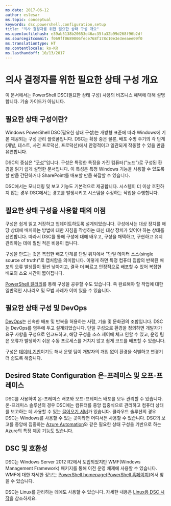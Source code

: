 ```yaml
---
ms.date: 2017-06-12
author: eslesar
ms.topic: conceptual
keywords: dsc,powershell,configuration,setup
title: "의사 결정자를 위한 필요한 상태 구성 개요"
ms.openlocfilehash: e39ab5138b20653e46ac35fa32b99d268f96b2df
ms.sourcegitcommit: f069ff0689006fece768f178c10e3e3eeaee09f0
ms.translationtype: HT
ms.contentlocale: ko-KR
ms.lasthandoff: 10/13/2017
---
```

# <a name="desired-state-configuration-overview-for-decision-makers"></a>의사 결정자를 위한 필요한 상태 구성 개요

이 문서에서는 PowerShell DSC(필요한 상태 구성) 사용의 비즈니스 혜택에 대해 설명합니다. 기술 가이드가 아닙니다.

## <a name="what-is-desired-state-configuration"></a>필요한 상태 구성이란?

Windows PowerShell DSC(필요한 상태 구성)는 개방형 표준에 따라 Windows에 기본 제공되는 구성 관리 플랫폼입니다. DSC는 확장 중은 물론, 배포 수명 주기의 각 단계(개발, 테스트, 사전 프로덕션, 프로덕션)에서 안정적이고 일관되게 작동할 수 있을 만큼 유연합니다. 

DSC의 중심은 "[구성](https://msdn.microsoft.com/en-us/powershell/dsc/configurations)"입니다.
구성은 특정한 특징을 가진 컴퓨터("노드")로 구성된 환경을 읽기 쉽게 설명한 문서입니다. 이 특성은 특정 Windows 기능을 사용할 수 있도록 할 만큼 간단하거나 SharePoint를 배포할 만큼 복잡할 수 있습니다. 

DSC에서는 모니터링 및 보고 기능도 기본적으로 제공합니다. 시스템이 더 이상 호환하지 않는 경우 DSC에서는 경고를 발생시키고 시스템을 수정하는 작업을 수행합니다. 

## <a name="benefits-of-using-desired-state-configuration"></a>필요한 상태 구성을 사용할 때의 이점

구성은 쉽게 읽고 저장하고 업데이트하도록 설계되었습니다. 구성에서는 대상 장치를 해당 상태에 배치하는 방법에 대한 지침을 작성하는 대신 대상 장치가 있어야 하는 상태를 선언합니다. 따라서 DSC를 통해 구성에 대해 배우고, 구성을 채택하고, 구현하고 유지 관리하는 데에 훨씬 적은 비용이 듭니다. 

구성을 만드는 것은 복잡한 배포 단계를 단일 위치에서 "단일 데이터 소스(single source of truth)"로 캡처함을 의미합니다. 이렇게 하면 특정 컴퓨터 집합의 반복된 배포의 오류 발생률이 훨씬 낮아지고, 결국 더 빠르고 안정적으로 배포할 수 있어 복잡한 배포의 소요 시간이 짧아집니다.

[PowerShell 갤러리](https://powershellgallery.com)를 통해 구성을 공유할 수도 있습니다. 즉 완료해야 할 작업에 대한 일반적인 시나리오 및 모범 사례가 이미 있을 수 있습니다.


## <a name="desired-state-configuration-and-devops"></a>필요한 상태 구성 및 DevOps

[DevOps](http://blogs.technet.com/b/ashleymcglone/archive/2015/11/20/devops-for-n00bs-ie-windows-people.aspx)는 신속한 배포 및 반복을 허용하는 사람, 기술 및 문화권의 조합입니다. DSC는 DevOps를 염두에 두고 설계되었습니다. 단일 구성으로 환경을 정의하면 개발자가 요구 사항을 구성으로 인코드하고, 해당 구성을 소스 제어에 체크 인할 수 있고, 운영 팀은 오류가 발생하기 쉬운 수동 프로세스를 거치지 않고 쉽게 코드를 배포할 수 있습니다. 

구성은 [데이터 기반](https://msdn.microsoft.com/en-us/powershell/dsc/configdata)이기도 해서 운영 팀이 개발자의 개입 없이 환경을 식별하고 변경기 더 쉽도록 해줍니다. 

## <a name="desired-state-configuration-on--and-off-premises"></a>Desired State Configuration 온-프레미스 및 오프-프레미스

DSC를 사용하여 온-프레미스 배포와 오프-프레미스 배포를 모두 관리할 수 있습니다. 온-프레미스 솔루션의 경우 DSC에는 컴퓨터를 중앙 집중식으로 관리하고 컴퓨터 상태를 보고하는 데 사용할 수 있는 [끌어오기 서버](https://msdn.microsoft.com/en-us/powershell/dsc/pullserver)가 있습니다. 클라우드 솔루션의 경우 DSC는 Windows를 사용할 수 있는 곳이라면 어디서든 사용할 수 있습니다. DSC의 보고를 중앙에 집중하는 [Azure Automation](https://azure.microsoft.com/en-us/documentation/services/automation/)와 같은 필요한 상태 구성을 기반으로 하는 Azure의 특정 제공 기능도 있습니다. 

## <a name="dsc-and-compatibility"></a>DSC 및 호환성

DSC는 Windows Server 2012 R2에서 도입되었지만 WMF(Windows Management Framework) 패키지를 통해 이전 운영 체제에 사용할 수 있습니다. WMF에 대한 자세한 정보는 [PowerShell homepage(PowerShell 홈페이지)](https://msdn.microsoft.com/en-us/powershell/)에서 찾을 수 있습니다. 

DSC는 Linux를 관리하는 데에도 사용할 수 있습니다. 자세한 내용은 [Linux용 DSC 시작](https://msdn.microsoft.com/en-us/powershell/dsc/lnxgettingstarted)을 참조하세요.

